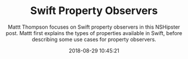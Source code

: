 ---
title: "Swift Property Observers"
subtitle: "Mattt Thompson focuses on Swift property observers in this NSHipster post. Mattt first explains the types of properties available in Swift, before describing some use cases for property observers."
tags: ["observe","property"]
link: "https://nshipster.com/swift-property-observers/"
date: "2018-08-29 10:45:21"
---